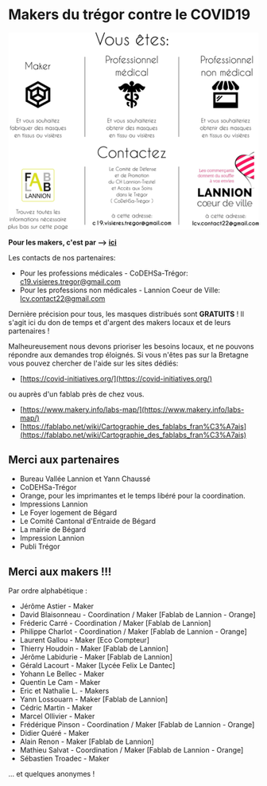Makers du trégor contre le COVID19
==================================

![routage_demandes](./images/covid19/routage_demandes.svg.png "routage des demandes")

<b>Pour les makers, c'est par --> [ici](./covid-makers.md)</b>

Les contacts de nos partenaires:
- Pour les professions médicales - CoDEHSa-Trégor:
  c19.visieres.tregor@gmail.com
- Pour les professions non médicales - Lannion Coeur de Ville: lcv.contact22@gmail.com

Dernière précision pour tous, les masques distribués sont <b>GRATUITS</b> !
Il s'agit ici du don de temps et d'argent des makers locaux et de leurs
partenaires !

Malheureusement nous devons prioriser les besoins locaux, et ne
pouvons répondre aux demandes trop éloignés. Si vous n'êtes pas sur la Bretagne
vous pouvez chercher de l'aide sur les sites dédiés:
- [https://covid-initiatives.org/](https://covid-initiatives.org/)

ou auprès d'un fablab près de chez vous.
- [https://www.makery.info/labs-map/](https://www.makery.info/labs-map/)
- [https://fablabo.net/wiki/Cartographie_des_fablabs_fran%C3%A7ais](https://fablabo.net/wiki/Cartographie_des_fablabs_fran%C3%A7ais)

Merci aux partenaires
-----------------

- Bureau Vallée Lannion et Yann Chaussé
- CoDEHSa-Trégor
- Orange, pour les imprimantes et le temps libéré pour la coordination.
- Impressions Lannion
- Le Foyer logement de Bégard
- Le Comité Cantonal d'Entraide de Bégard
- La mairie de Bégard
- Impression Lannion
- Publi Trégor

Merci aux makers !!!
---------------

Par ordre alphabétique :
- Jérôme Astier - Maker
- David Blaisonneau - Coordination / Maker [Fablab de Lannion - Orange]
- Fréderic Carré - Coordination / Maker [Fablab de Lannion]
- Philippe Charlot - Coordination / Maker [Fablab de Lannion - Orange]
- Laurent Gallou - Maker [Eco Compteur]
- Thierry Houdoin - Maker [Fablab de Lannion]
- Jérôme Labidurie - Maker [Fablab de Lannion]
- Gérald Lacourt - Maker [Lycée Felix Le Dantec]
- Yohann Le Bellec - Maker
- Quentin Le Cam - Maker
- Eric et Nathalie L. - Makers
- Yann Lossouarn - Maker [Fablab de Lannion]
- Cédric Martin - Maker
- Marcel Ollivier - Maker
- Frédérique Pinson - Coordination / Maker [Fablab de Lannion - Orange]
- Didier Quéré - Maker
- Alain Renon - Maker [Fablab de Lannion]
- Mathieu Salvat - Coordination / Maker [Fablab de Lannion - Orange]
- Sébastien Troadec - Maker

... et quelques anonymes !
